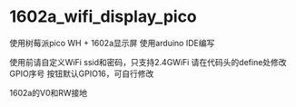 # 1602a_wifi_display_pico

使用树莓派pico WH + 1602a显示屏
使用arduino IDE编写

使用前请自定义WiFi ssid和密码，只支持2.4GWiFi
请在代码头的define处修改GPIO序号
按钮默认GPIO16，可自行修改

1602a的V0和RW接地
